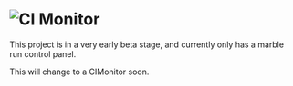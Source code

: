 ![CI Monitor](https://cloud.githubusercontent.com/assets/6495166/14582332/071b3286-0402-11e6-9104-144f5e150189.png)
===

This project is in a very early beta stage, and currently only has a marble run control panel.

This will change to a CIMonitor soon.
